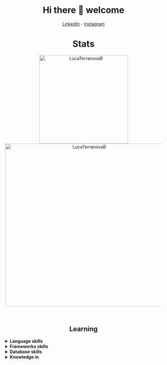 
<h1 align="center">Hi there 👋 welcome</h1>
<p align="center">
    <a href="https://www.linkedin.com/in/luca-terranova-bisutti-84b8891aa/" target="_blank">LinkedIn</a> -
    <a href="https://www.instagram.com/ll.tt.bb" target="_blank">Instagram</a>
</p>

  
<h1 align="center">Stats</h1>
<p align="center">
    <img width="285" src="https://github-readme-stats.vercel.app/api/top-langs/?username=LucaTerranovaB&langs_count=14&layout=compact&hide=Mako,Cython,%20notebook&theme=radical" alt="LucaTerranovaB" />
    <img width="525" src="https://github-readme-stats.vercel.app/api?username=LucaTerranovaB&show=reviews,discussions_started,discussions_answered,prs_merged,prs_merged_percentage&show_icons=true&theme=radical" alt="LucaTerranovaB" />




</br><h2 align="center">Learning</h2>
<details>
	<summary><b>Language skills</b></summary></br>
	<p>
		<img alt="Python" src="https://img.shields.io/badge/python%20-%2314354C.svg?&style=for-the-badge&logo=python&logoColor=white"/>
		<img alt="HTML" src="https://img.shields.io/badge/java-%23ED8B00.svg?&style=for-the-badge&logo=java&logoColor=white"/>
		<img alt="TypeScript" src="https://img.shields.io/badge/typescript-%23323330.svg?style=for-the-badge&logo=typescript&logoColor=%23F7DF1E"/>
		<img alt="bash" src="https://img.shields.io/badge/bash-%23323330.svg?style=for-the-badge&logo=gnu-bash&logoColor=%23F7DF1E"/>
		<img alt="css" src="https://img.shields.io/badge/css-%23323330.svg?style=for-the-badge&logo=css3&logoColor=%23F7DF1E"/>
		<img alt="c/c++" src="https://img.shields.io/badge/c%2Fc%2B%2B-%23323330.svg?style=for-the-badge&logo=c%2B%2B&logoColor=%23F7DF1E"/>
	        
		
	
	
</details>

<details>
	<summary><b>Frameworks skills</b></summary></br>
	<p>
		<img alt="Flask" src="https://img.shields.io/badge/flask%20-%23000.svg?&style=for-the-badge&logo=flask&logoColor=white"/>
		<img alt="Springboot" src="https://img.shields.io/badge/Spring_Boot-F2F4F9?style=for-the-badge&logo=spring-boot"/>
		<img alt="Angular" src="https://img.shields.io/badge/angular-%2320232a.svg?style=for-the-badge&logo=react&logoColor=%2361DAFB"/>
		<img alt="Node" src="https://img.shields.io/badge/Node.js-%2320232a.svg?style=for-the-badge&logo=node.js&logoColor=%2361DAFB"/>
	
</details>
<details>
	<summary><b>Database skills</b></summary></br>
	<p>
		<img alt="MySql" src="https://img.shields.io/badge/MySQL-00000F?style=for-the-badge&logo=mysql&logoColor=white"/>
		<img alt="Postgresql" src="https://img.shields.io/badge/PostgreSQL-316192?style=for-the-badge&logo=postgresql&logoColor=white"/>
		<img alt="Sqlite" src="https://img.shields.io/badge/SQLite-07405E?style=for-the-badge&logo=sqlite&logoColor=white"/>
		<img alt="MongoDB" src="https://img.shields.io/badge/MongoDB-%234ea94b.svg?style=for-the-badge&logo=mongodb&logoColor=white"/>
	
	
</details>
<details>
	<summary><b>Knowledge in</b></summary></br>
	<p>
		<img alt="Kubernetes" src="https://img.shields.io/badge/kubernetes%20-%23563D7C.svg?&style=for-the-badge&logo=kubernetes&logoColor=white"/>
		<img alt="Docker" src="https://img.shields.io/badge/Docker-2CA5E0?style=for-the-badge&logo=docker&logoColor=white"/>
		<img alt="Git" src="https://img.shields.io/badge/Git-F05032?style=for-the-badge&logo=git&logoColor=white"/>
		<img alt="Postman" src="https://img.shields.io/badge/Postman-FF6C37?style=for-the-badge&logo=Postman&logoColor=white"/>
		<img alt="Gitkraken" src="https://img.shields.io/badge/GitKraken-179287?style=for-the-badge&logo=GitKraken&logoColor=white"/>	
	       	
	
</details>
